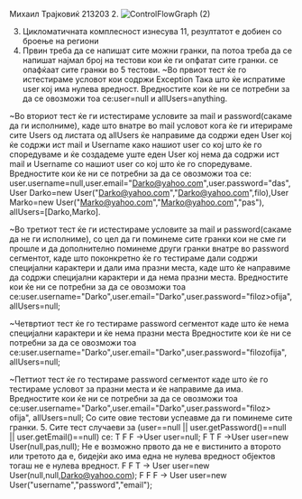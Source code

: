 Михаил Трајковиќ 213203
2. 
![ControlFlowGraph (2)](https://github.com/Miki007a/SI_2023_lab2_213203/assets/127977697/964e98af-29cb-4ac7-835e-ca1543a31c0d)

3. Цикломатичната комплесност изнесува 11, резултатот е добиен со броење на региони 
4. Првин треба да се напишат сите можни гранки, па потоа треба да се напишат најмал број на тестови кои ќе ги опфатат сите гранки. се опафќаат сите гранки во 5 тестови. 
~Во првиот тест ќе го истестираме условот кои содржи Exception Така што ќе испратиме user кој има нулева вредност.
Вредностите кои ќе ни се потребни за да се овозможи тоа се:user=null и allUsers=anything.

~Во вториот тест ќе ги истестираме условите за mail и password(сакаме да ги исполниме), каде што внатре во mail условот кога ќе ги итерираме сите Users од листата од allUsers ќе направиме да содржи еден User кој ќе содржи ист mail и Username како нашиот user со кој што ќе го споредуваме и ќе создадеме уште еден User кој нема да содржи ист mail и Username со нашиот user со кој што ќе го споредуваме. Вредностите кои ќе ни се потребни за да се овозможи тоа се: user.username=null,user.email="Darko@yahoo.com",user.password="das",User Darko=new User("Darko@yahoo.com","Darko@yahoo.com",filo),User Marko=new User("Marko@yahoo.com","Marko@yahoo.com","pas"), allUsers=[Darko,Marko].

~Во третиот тест ќе ги истестираме условите за mail и password(сакаме да не ги исполниме), со цел да ги поминеме сите гранки кои не сме ги прошле и да дополнително поминеме други гранки внатре во password сегментот, каде што поконкретно ќе го тестираме дали содржи специјални карактери и дали има празни места, каде што ќе направиме да содржи специјални карактери и да нема празни места.
Вредностите кои ќе ни се потребни за да се овозможи тоа се:user.username="Darko",user.email="Darko",user.password="filoz>ofija", allUsers=null;

~Четвртиот тест ќе го тестираме password сегментот каде што ќе нема специјални карактери и ќе нема празни места
Вредностите кои ќе ни се потребни за да се овозможи тоа се:user.username="Darko",user.email="Darko",user.password="filozofija", allUsers=null;

~Петтиот тест ќе го тестираме password сегментот каде што ќе го тестираме условот за празни места и ќе направиме да има.
Вредностите кои ќе ни се потребни за да се овозможи тоа се:user.username="Darko",user.email="Darko",user.password="filoz> ofija", allUsers=null;
Со сите овие тестови успеавме да ги поминеме сите гранки.
5. Сите тест случаеви за (user==null || user.getPassword()==null || user.getEmail()==null) се:
 T F F ->User user=null;
 F T F ->User user=new User(null,pas,null); Не е возможно првото да не е вистинито а второто или третото да е, бидејќи ако има една не нулева вредност објектов тогаш не е нулева вредност.
 F F T -> User user=new User(null,null,Darko@yahoo.com);
 F F F -> User user=new User("username","password","email");



